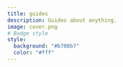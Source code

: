 ```yaml
---
title: guides
description: Guides about anything.
image: cover.png
# Badge style
style:
  background: "#b700b7"
  color: "#fff"
---
```

